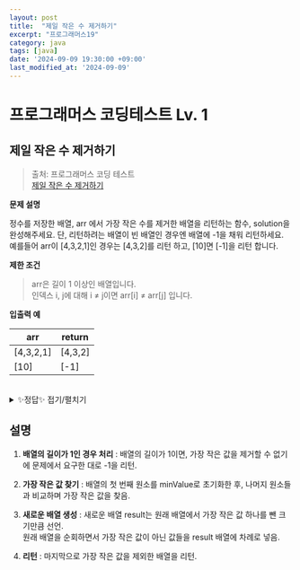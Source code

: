 ```yaml
---
layout: post
title:  "제일 작은 수 제거하기"
excerpt: "프로그래머스19"
category: java
tags: [java]
date: '2024-09-09 19:30:00 +09:00'
last_modified_at: '2024-09-09'
---
```


# 프로그래머스 코딩테스트 Lv. 1

## 제일 작은 수 제거하기

> 출처: 프로그래머스 코딩 테스트<br> 
> [제일 작은 수 제거하기](https://school.programmers.co.kr/learn/courses/30/lessons/12935) <br>

**문제 설명**<br>

정수를 저장한 배열, arr 에서 가장 작은 수를 제거한 배열을 리턴하는 함수, solution을 완성해주세요. 단, 리턴하려는 배열이 빈 배열인 경우엔 배열에 -1을 채워 리턴하세요. 예를들어 arr이 [4,3,2,1]인 경우는 [4,3,2]를 리턴 하고, [10]면 [-1]을 리턴 합니다.<br>

**제한 조건**
> arr은 길이 1 이상인 배열입니다.<br>
> 인덱스 i, j에 대해 i ≠ j이면 arr[i] ≠ arr[j] 입니다.<br>


**입출력 예**

| arr       | return  |
| --------- | ------- |
| [4,3,2,1] | [4,3,2] |
| [10]      | [-1]    |

<br>

<details>
<summary>✨정답✨ 접기/펼치기</summary>
<div markdown="1">

```java
class Solution {
    public int[] solution(int[] arr) {
        // 배열이 하나의 원소만 가지고 있으면 -1을 리턴
        if (arr.length == 1) {
            return new int[] {-1};
        }
        
        // 가장 작은 값을 찾기 위한 변수 초기화
        int minValue = arr[0];
        
        // 배열에서 가장 작은 값을 찾기
        for (int i = 1; i < arr.length; i++) {
            if (arr[i] < minValue) {
                minValue = arr[i];
            }
        }
        
        // 가장 작은 값을 제외한 새로운 배열을 만들기 위해 배열 길이에서 1을 뺀 크기의 배열 선언
        int[] result = new int[arr.length - 1];
        int index = 0;  // result 배열에 값을 넣기 위한 인덱스
        
        // 원래 배열에서 가장 작은 값을 제외한 값들을 result 배열에 복사
        for (int i = 0; i < arr.length; i++) {
            if (arr[i] != minValue) {
                result[index] = arr[i];
                index++;
            }
        }
        
        return result;
    }
}
```

</div>
</details>



## 설명

1. **배열의 길이가 1인 경우 처리** : 배열의 길이가 1이면, 가장 작은 값을 제거할 수 없기에 문제에서 요구한 대로 -1을 리턴.<br>

2. **가장 작은 값 찾기** : 배열의 첫 번째 원소를 minValue로 초기화한 후, 나머지 원소들과 비교하며 가장 작은 값을 찾음.<br>

3. **새로운 배열 생성** : 새로운 배열 result는 원래 배열에서 가장 작은 값 하나를 뺀 크기만큼 선언.<br>
원래 배열을 순회하면서 가장 작은 값이 아닌 값들을 result 배열에 차례로 넣음.<br>

4. **리턴** : 마지막으로 가장 작은 값을 제외한 배열을 리턴.<br>
